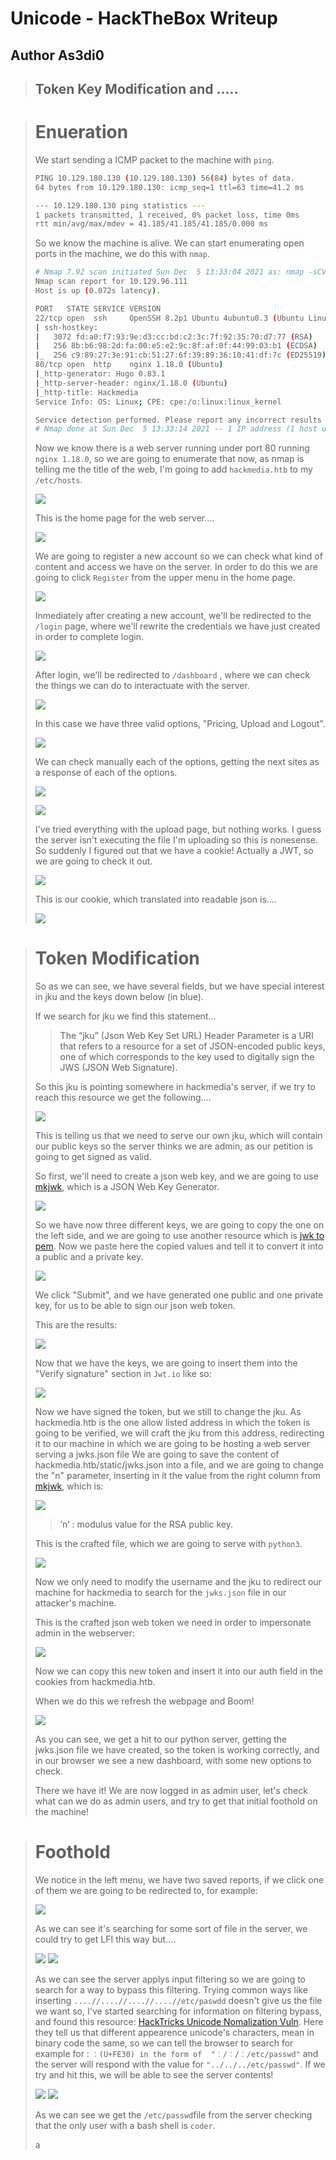 # Unicode - HackTheBox Writeup
## Author As3di0

> ## Token Key Modification and .....

> # Enueration
> We start sending a ICMP packet to the machine with `ping`.
> ```bash
> PING 10.129.180.130 (10.129.180.130) 56(84) bytes of data.
> 64 bytes from 10.129.180.130: icmp_seq=1 ttl=63 time=41.2 ms
>
> --- 10.129.180.130 ping statistics ---
> 1 packets transmitted, 1 received, 0% packet loss, time 0ms
> rtt min/avg/max/mdev = 41.185/41.185/41.185/0.000 ms
> ```
> So we know the machine is alive. We can start enumerating open ports in the machine, we do this with `nmap`.
>
> ```bash
> # Nmap 7.92 scan initiated Sun Dec  5 13:33:04 2021 as: nmap -sCV -p22,80 -oN nmap/targeted 10.129.96.111
> Nmap scan report for 10.129.96.111
> Host is up (0.072s latency).
> 
> PORT   STATE SERVICE VERSION
> 22/tcp open  ssh     OpenSSH 8.2p1 Ubuntu 4ubuntu0.3 (Ubuntu Linux; protocol 2.0)
> | ssh-hostkey: 
> |   3072 fd:a0:f7:93:9e:d3:cc:bd:c2:3c:7f:92:35:70:d7:77 (RSA)
> |   256 8b:b6:98:2d:fa:00:e5:e2:9c:8f:af:0f:44:99:03:b1 (ECDSA)
> |_  256 c9:89:27:3e:91:cb:51:27:6f:39:89:36:10:41:df:7c (ED25519)
> 80/tcp open  http    nginx 1.18.0 (Ubuntu)
> |_http-generator: Hugo 0.83.1
> |_http-server-header: nginx/1.18.0 (Ubuntu)
> |_http-title: Hackmedia
> Service Info: OS: Linux; CPE: cpe:/o:linux:linux_kernel
>
> Service detection performed. Please report any incorrect results at https://nmap.org/submit/ .
> # Nmap done at Sun Dec  5 13:33:14 2021 -- 1 IP address (1 host up) scanned in 10.12 seconds
> ```
> Now we know there is a web server running under port 80 running `nginx 1.18.0`, so we are going to enumerate that now, as nmap is telling me the title of the web, I'm going to add `hackmedia.htb` to my `/etc/hosts`.
> 
> ![](/Images/Unicode/etcHostHackmedia.png)
> 
> This is the home page for the web server....
> 
> ![](/Images/Unicode/hackmediaHomePage.png)
>
> We are going to register a new account so we can check what kind of content and access we have on the server.
> In order to do this we are going to click `Register` from the upper menu in the home page.
>
> ![](/Images/Unicode/hackmediaRegistro.png)
> 
> Inmediately after creating a new account, we'll be redirected to the `/login` page, where we'll rewrite the credentials we have just created in order to complete login.
> 
> ![](/Images/Unicode/hackmediaLogin.png)
> 
> After login, we'll be redirected to `/dashboard` , where we can check the things we can do to interactuate with the server.
> 
> ![](/Images/Unicode/hackmediaDashboard.png)
> 
> In this case we have three valid options, "Pricing, Upload and Logout".
>
> ![](/Images/Unicode/hackmediaOpciones.png)
> 
> We can check manually each of the options, getting the next sites as a response of each of the options.
>  
> ![](/Images/Unicode/hackmediaPricing.png)
> 
> ![](/Images/Unicode/hackmediaUpload.png)
> 
> I've tried everything with the upload page, but nothing works. I guess the server isn't executing the file I'm uploading so this is nonesense.
> So suddenly I figured out that we have a cookie! Actually a JWT, so we are going to check it out.
> 
> ![](/Images/Unicode/hackmediaCookie.png)
> 
> This is our cookie, which translated into readable json is....
> 
> ![](/Images/Unicode/jwtDefaultCookie.png) 

> # Token Modification 
> 
> So as we can see, we have several fields, but we have special interest in jku and the keys down below (in blue).
> 
> If we search for jku we find this statement...
>> The “jku” (Json Web Key Set URL) Header Parameter is a URI that refers to a resource for a set of JSON-encoded public keys, one of which corresponds to the key used to digitally sign the JWS (JSON Web Signature).
>
> So this jku is pointing somewhere in hackmedia's server, if we try to reach this resource we get the following....
> 
> ![](/Images/Unicode/staticJwks.png)
>
> This is telling us that we need to serve our own jku, which will contain our public keys so the server thinks we are admin, as our petition is going to get signed as valid.
> 
> So first, we'll need to create a json web key, and we are going to use [mkjwk](https://mkjwk.org/), which is a JSON Web Key Generator.
>
> ![](/Images/Unicode/jwksCreation.png)
>
> So we have now three different keys, we are going to copy the one on the left side, and we are going to use another resource which is [jwk to pem](https://8gwifi.org/jwkconvertfunctions.jsp).
> Now we paste here the copied values and tell it to convert it into a public and a private key.
>  
> ![](/Images/Unicode/jwkToPem.png)
>
> We click "Submit", and we have generated one public and one private key, for us to be able to sign our json web token.
> 
> This are the results:
> 
> ![](/Images/Unicode/jwkGeneratedKeys.png)
> 
> Now that we have the keys, we are going to insert them into the "Verify signature" section in `Jwt.io` like so:
> 
> ![](/Images/Unicode/jwtMitad.png)
> 
> Now we have signed the token, but we still to change the jku. As hackmedia.htb is the one allow listed address in which the token is going to be verified, we will craft the jku from this address, redirecting it to our machine in which we are going to be hosting a web server serving a jwks.json file
> We are going to save the content of hackmedia.htb/static/jwks.json into a file, and we are going to change the "n" parameter, inserting in it the value from the right column from [mkjwk](https://mkjwk.org/), which is:
> 
> ![](/Images/Unicode/jwkN.png)
> 
>> ’n’ : modulus value for the RSA public key.
>
> This is the crafted file, which we are going to serve with `python3`.
> 
> ![](/Images/Unicode/jwksLocal.png)
> 
> Now we only need to modify the username and the jku to redirect our machine for hackmedia to search for the `jwks.json` file in our attacker's machine.
> 
> This is the crafted json web token we need in order to impersonate admin in the webserver:
> 
> ![](/Images/Unicode/jwtFull.png)
> 
> Now we can copy this new token and insert it into our auth field in the cookies from hackmedia.htb.
> 
> When we do this we refresh the webpage and Boom! 
> 
> ![](/Images/Unicode/hackmediaNewDashboard.png)
>
> As you can see, we get a hit to our python server, getting the jwks.json file we have created, so the token is working correctly, and in our browser we see a new dashboard, with some new options to check.
> 
> There we have it! We are now logged in as admin user, let's check what can we do as admin users, and try to get that initial foothold on the machine!
 
> # Foothold
>
> We notice in the left menu, we have two saved reports, if we click one of them we are going to be redirected to, for example:
>
> ![](/Images/Unicode/monthly1.png)
> 
> As we can see it's searching for some sort of file in the server, we could try to get LFI this way but....
>
> ![](/Images/Unicode/monthlyTryLFI.png)
> ![](/Images/Unicode/monthlyTryFailed.png)
>
> As we can see the server applys input filtering so we are going to search for a way to bypass this filtering.
> Trying common ways like inserting `....//....//....//....//etc/paswdd` doesn't give us the file we want so, I've started searching for information on filtering bypass, and found this resource: [HackTricks Unicode Nomalization Vuln](https://book.hacktricks.xyz/pentesting-web/unicode-normalization-vulnerability).
> Here they tell us that different appearence unicode's characters, mean in binary code the same, so we can tell the browser to search for example for : `︰(U+FE30) in the form of	"︰/︰/︰/etc/passwd"`	and the server will respond with the value for `"../../../etc/passwd"`.
> If we try and hit this, we will be able to see the server contents!
> 
> ![](/Images/Unicode/searchLFI.png)
> ![](/Images/Unicode/LFIComplete.png)
>
> As we can see we get the `/etc/passwd`file from the server checking that the only user with a bash shell is `coder`.
> 
> 
> 
> 
> 
> 
> 
> 
> 
> 
> 
> 
> 
> a
